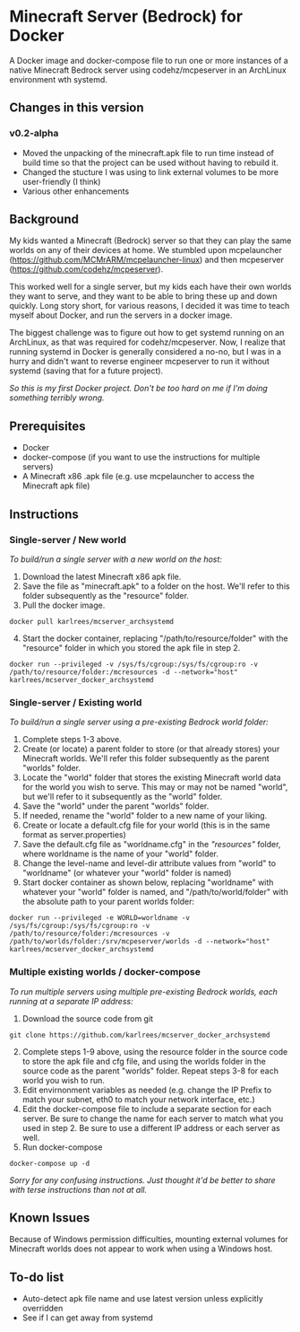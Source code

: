 # Minecraft Server (Bedrock) for Docker

A Docker image and docker-compose file to run one or more instances of a native Minecraft Bedrock server using codehz/mcpeserver in an ArchLinux environment wth systemd.


## Changes in this version

### v0.2-alpha
- Moved the unpacking of the minecraft.apk file to run time instead of build time so that the project can be used without having to rebuild it.
- Changed the stucture I was using to link external volumes to be more user-friendly (I think)
- Various other enhancements

## Background

My kids wanted a Minecraft (Bedrock) server so that they can play the same worlds on any of their devices at home.  We stumbled upon mcpelauncher (https://github.com/MCMrARM/mcpelauncher-linux) and then mcpeserver (https://github.com/codehz/mcpeserver).

This worked well for a single server, but my kids each have their own worlds they want to serve, and they want to be able to bring these up and down quickly.  Long story short, for various reasons, I decided it was time to teach myself about Docker, and run the servers in a docker image.

The biggest challenge was to figure out how to get systemd running on an ArchLinux, as that was required for codehz/mcpeserver.  Now, I realize that running systemd in Docker is generally considered a no-no, but I was in a hurry and didn't want to reverse engineer mcpeserver to run it without systemd (saving that for a future project).

*So this is my first Docker project.  Don't be too hard on me if I'm doing something terribly wrong.*


## Prerequisites

- Docker
- docker-compose (if you want to use the instructions for  multiple servers)
- A Minecraft x86 .apk file (e.g. use mcpelauncher to access the Minecraft apk file)

## Instructions

### Single-server / New world

*To build/run a single server with a new world on the host:*

1. Download the latest Minecraft x86 apk file.
2. Save the file as "minecraft.apk" to a folder on the host.  We'll refer to this folder subsequently as the "resource" folder.
3. Pull the docker image.

```
docker pull karlrees/mcserver_archsystemd
```

4. Start the docker container, replacing "/path/to/resource/folder" with the "resource" folder in which you stored the apk file in step 2. 

```
docker run --privileged -v /sys/fs/cgroup:/sys/fs/cgroup:ro -v /path/to/resource/folder:/mcresources -d --network="host" karlrees/mcserver_docker_archsystemd
```

### Single-server / Existing world

*To build/run a single server using a pre-existing Bedrock world folder:*

1. Complete steps 1-3 above.
2. Create (or locate) a parent folder to store (or that already stores) your Minecraft worlds.  We'll refer this folder subsequently as the parent "worlds" folder.
3. Locate the "world" folder that stores the existing Minecraft world data for the world you wish to serve.  This may or may not be named "world", but we'll refer to it subsequently as the "world" folder.
4. Save the "world" under the parent "worlds" folder.
5. If needed, rename the "world" folder to a new name of your liking.
7. Create or locate a default.cfg file for your world (this is in the same format as server.properties)
8. Save the default.cfg file as "worldname.cfg" in the *"resources"* folder, where worldname is the name of your "world" folder.
9. Change the level-name and level-dir attribute values from "world" to "worldname" (or whatever your "world" folder is named)
9. Start docker container as shown below, replacing "worldname" with whatever your "world" folder is named, and "/path/to/world/folder" with the absolute path to your parent worlds folder:

```
docker run --privileged -e WORLD=worldname -v /sys/fs/cgroup:/sys/fs/cgroup:ro -v /path/to/resource/folder:/mcresources -v /path/to/worlds/folder:/srv/mcpeserver/worlds -d --network="host" karlrees/mcserver_docker_archsystemd
```

### Multiple existing worlds / docker-compose

*To run multiple servers using multiple pre-existing Bedrock worlds, each running at a separate IP address:*

1. Download the source code from git

```
git clone https://github.com/karlrees/mcserver_docker_archsystemd
```

2. Complete steps 1-9 above, using the resource folder in the source code to store the apk file and cfg file, and using the worlds folder in the source code as the parent "worlds" folder.  Repeat steps 3-8 for each world you wish to run.
3. Edit envirnonment variables as needed (e.g. change the IP Prefix to match your subnet, eth0 to match your network interface, etc.)
4. Edit the docker-compose file to include a separate section for each server.  Be sure to change the name for each server to match what you used in step 2.  Be sure to use a different IP address or each server as well.
5. Run docker-compose

```
docker-compose up -d
```


*Sorry for any confusing instructions.  Just thought it'd be better to share with terse instructions than not at all.*

## Known Issues

Because of Windows permission difficulties, mounting external volumes for Minecraft worlds does not appear to work when using a Windows host.

## To-do list

- Auto-detect apk file name and use latest version unless explicitly overridden
- See if I can get away from systemd
